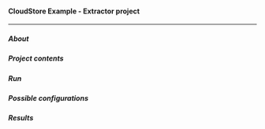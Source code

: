 #### CloudStore Example - Extractor project
-------

##### About

##### Project contents 

##### Run

##### Possible configurations 

##### Results





